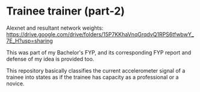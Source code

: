 # Trainee trainer (part-2)
Alexnet and resultant network weights: https://drive.google.com/drive/folders/15P7KKhaVnqGrqdvQ1RPS6tfwbwY_7E_H?usp=sharing

This was part of my Bachelor's FYP, and its corresponding FYP report and defense of my idea is provided too.

This repository basically classifies the current accelerometer signal of a trainee into states as if the trainee has capacity as a professional or a novice.

